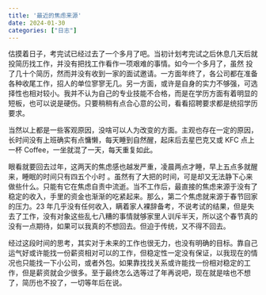 ```yaml
---
title: '最近的焦虑来源'
date: 2024-01-30
categories: ["日志"]
---
```


估摸着日子，考完试已经过去了一个多月了吧。当初计划考完试之后休息几天后就投简历找工作，并没有把找工作看作一项艰难的事情。如今一个多月了，虽然 投了几十个简历，然而并没有收到一家的面试邀请。一方面年终了，各公司都在准备各种收尾工作，招人的单位寥寥无几。另一方面，或许是自身的实力不够强，可选择性也相对较小。我并不认为自己的专业技能不合格，而是在学历方面有着明显的短板，也可以说是硬伤。只要稍稍有点合心意的公司，看看招聘要求都是统招学历要求。

当然以上都是一些客观原因，没啥可以人为改变的方面。主观也存在一定的原因，长时间没有上班确实有点慵懒，每天睡到自然醒，起床后去星巴克又或 KFC 点上一杯 Coffee，一坐就混了一天，每天重复如此。

眼看就要回去过年，这两天的焦虑感也越发严重，凌晨两点才睡，早上五点多就醒来，睡眠的时间只有四五个小时      。虽然有了大把的时间，可是却又无法静下心来做些什么。只能有它在焦虑自责中流逝。当不工作后，最直接的焦虑来源于没有了稳定的收入，手里的资金也渐渐的吃紧起来。那么，第二个焦虑就来源于春节回家的压力。23 年几乎没有任何收入，瞒着家人裸辞备考，不说考试的结果，但是失去了工作，没有对象这些乱七八糟的事情就够家里人训斥半天，所以这个春节真的没有一点期待，如果可以我真的不想回去。但迫于传统，又不得不回去。

经过这段时间的思考，其实对于未来的工作也很无力，也没有明确的目标。靠自己运气好或许能找一份薪资相对可以的工作，但稳定性一定没有保证，以我现在的情况也只能找一下小公司，或者外包。如果靠找找关系或许能找一份相对稳定的工作，但是薪资就会少很多。至于最终怎么选等过了年再说吧，现在就是啥也不想了，简历也不投了，一切等年后在说。